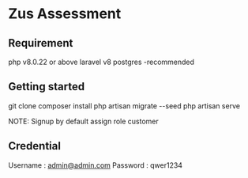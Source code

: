 # Zus Assessment

## Requirement
php v8.0.22 or above
laravel v8
postgres -recommended

## Getting started
git clone 
composer install 
php artisan migrate --seed
php artisan serve

NOTE: Signup by default assign role customer

## Credential
Username : admin@admin.com
Password : qwer1234

